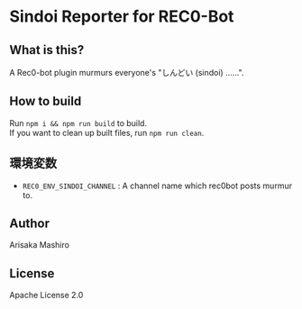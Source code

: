 # Sindoi Reporter for REC0-Bot

## What is this?
A Rec0-bot plugin murmurs everyone's "しんどい (sindoi) ……".

## How to build
Run `npm i && npm run build` to build.  
If you want to clean up built files, run `npm run clean`.

## 環境変数
- `REC0_ENV_SINDOI_CHANNEL` : A channel name which rec0bot posts murmur to.

## Author
Arisaka Mashiro

## License
Apache License 2.0
